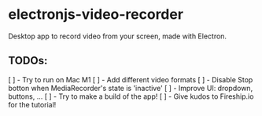 # electronjs-video-recorder
Desktop app to record video from your screen, made with Electron.

## TODOs:

[ ] - Try to run on Mac M1
[ ] - Add different video formats
[ ] - Disable Stop botton when MediaRecorder's state is 'inactive'
[ ] -  Improve UI: dropdown, buttons, ...
[ ] - Try to make a build of the app!
[ ] - Give kudos to Fireship.io for the tutorial!
